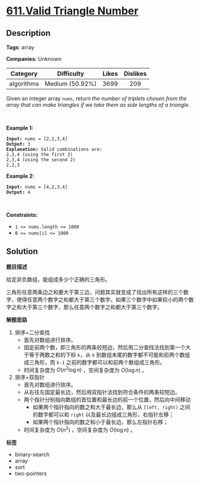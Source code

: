 # [611.Valid Triangle Number](https://leetcode.com/problems/valid-triangle-number/description/)

## Description

**Tags**: array

**Companies**: Unknown

|  Category  |   Difficulty    | Likes | Dislikes |
| :--------: | :-------------: | :---: | :------: |
| algorithms | Medium (50.92%) | 3699  |   209    |

<p>Given an integer array <code>nums</code>, return <em>the number of triplets chosen from the array that can make triangles if we take them as side lengths of a triangle</em>.</p>
<p>&nbsp;</p>
<p><strong class="example">Example 1:</strong></p>
<pre><code><strong>Input:</strong> nums = [2,2,3,4]
<strong>Output:</strong> 3
<strong>Explanation:</strong> Valid combinations are:
2,3,4 (using the first 2)
2,3,4 (using the second 2)
2,2,3</code></pre>
<p><strong class="example">Example 2:</strong></p>
<pre><code><strong>Input:</strong> nums = [4,2,3,4]
<strong>Output:</strong> 4</code></pre>
<p>&nbsp;</p>
<p><strong>Constraints:</strong></p>
<ul>
  <li><code>1 &lt;= nums.length &lt;= 1000</code></li>
  <li><code>0 &lt;= nums[i] &lt;= 1000</code></li>
</ul>

## Solution

**题目描述**

给定非负数组，能组成多少个正确的三角形。

三角形任意两条边之和要大于第三边，问题其实就变成了找出所有这样的三个数字，使得任意两个数字之和都大于第三个数字。如果三个数字中如果较小的两个数字之和大于第三个数字，那么任意两个数字之和都大于第三个数字。

**解题思路**

1. 排序+二分查找
   - 首先对数组进行排序。
   - 固定前两个数，即三角形的两条较短边，然后用二分查找法找到第一个大于等于两数之和的下标 `k`，从 `k` 到数组末尾的数字都不可能和前两个数组成三角形，而 `k-1` 之前的数字都可以和前两个数组成三角形。
   - 时间复杂度为 $O(n^2 \log n)$ ，空间复杂度为 $O(\log n)$ 。
2. 排序+双指针
   - 首先对数组进行排序。
   - 从右往左固定最长边，然后用双指针法找到符合条件的两条较短边。
   - 两个指针分别指向数组的首位置和最长边的前一个位置，然后向中间移动
     - 如果两个指针指向的数之和大于最长边，那么从 `[left, right)` 之间的数字都可以和 `right` 以及最长边组成三角形，右指针左移；
     - 如果两个指针指向的数之和小于最长边，那么左指针右移；
   - 时间复杂度为 $O(n^2)$ ，空间复杂度为 $O(\log n)$ 。

**标签**

- binary-search
- array
- sort
- two-pointers
